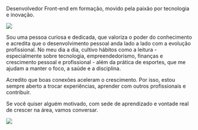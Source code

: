 <p>
  Desenvolvedor Front-end em formação, movido pela paixão por tecnologia e inovação.
</p>
<p>
  <img src="https://skillicons.dev/icons?i=html,css,js,py,figma,vscode,ps">
</p>
<p>
  Sou uma pessoa curiosa e dedicada, que valoriza o poder do conhecimento e acredita que o desenvolvimento pessoal anda lado a lado com a evolução profissional. No meu dia a dia, cultivo hábitos como a leitura - especialmente sobre tecnologia, empreendedorismo, finanças e crescimento pessoal e profissional - além da prática de esportes, que me ajudam a manter o foco, a saúde e a disciplina.
</p>
<p>
  Acredito que boas conexões aceleram o crescimento. Por isso, estou sempre aberto a trocar experiências, aprender com outros profissionais e contribuir.
</p>
<p>
  Se você quiser alguém motivado, com sede de aprendizado e vontade real de crescer na área, vamos conversar.
</p>
<p>
  <a href="https://www.linkedin.com/in/alcamarano/" target="_blank" title="LinkedIn">
    <img src="https://skillicons.dev/icons?i=linkedin">
  </a>
</p>







